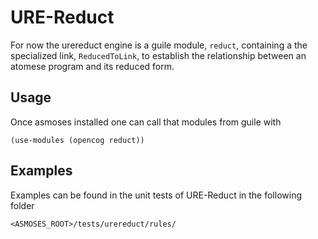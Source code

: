# URE-Reduct

For now the urereduct engine is a guile module, `reduct`, containing a
the specialized link, `ReducedToLink`, to establish the relationship
between an atomese program and its reduced form.

## Usage

Once asmoses installed one can call that modules from guile with

```
(use-modules (opencog reduct))
```

## Examples

Examples can be found in the unit tests of URE-Reduct in the following
folder

```
<ASMOSES_ROOT>/tests/urereduct/rules/
```
